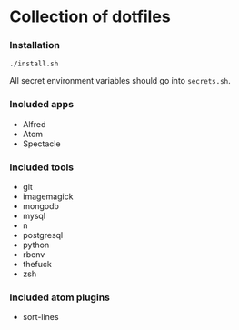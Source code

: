 # Collection of dotfiles

### Installation

```
./install.sh
```

All secret environment variables should go into `secrets.sh`.

### Included apps

* Alfred
* Atom
* Spectacle

### Included tools

* git
* imagemagick
* mongodb
* mysql
* n
* postgresql
* python
* rbenv
* thefuck
* zsh

### Included atom plugins

* sort-lines
